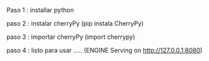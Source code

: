 

Paso 1 : installar python 

paso 2 : instalar cherryPy (pip instala CherryPy)

paso 3 : importar cherryPy (import cherrypy)

paso 4 : listo para usar ..... (ENGINE Serving on http://127.0.0.1:8080)
